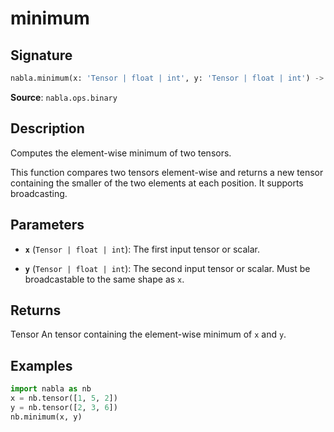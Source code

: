 # minimum

## Signature

```python
nabla.minimum(x: 'Tensor | float | int', y: 'Tensor | float | int') -> 'Tensor'
```

**Source**: `nabla.ops.binary`

## Description

Computes the element-wise minimum of two tensors.

This function compares two tensors element-wise and returns a new tensor
containing the smaller of the two elements at each position. It supports
broadcasting.

## Parameters

- **`x`** (`Tensor | float | int`): The first input tensor or scalar.

- **`y`** (`Tensor | float | int`): The second input tensor or scalar. Must be broadcastable to the same shape as `x`.

## Returns

Tensor
    An tensor containing the element-wise minimum of `x` and `y`.

## Examples

```python
import nabla as nb
x = nb.tensor([1, 5, 2])
y = nb.tensor([2, 3, 6])
nb.minimum(x, y)
```
